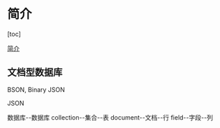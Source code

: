 # 简介

[toc]

[简介](https://docs.mongodb.com/manual/introduction/)

## 文档型数据库

BSON, Binary JSON

JSON

数据库--数据库
collection--集合--表
document--文档--行
field--字段--列
